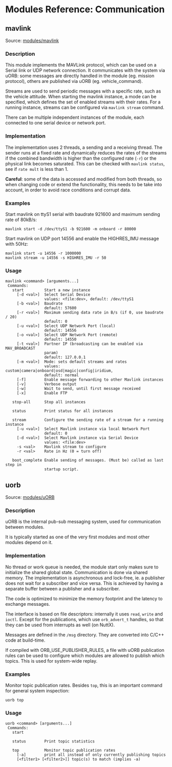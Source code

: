 # Modules Reference: Communication
## mavlink
Source: [modules/mavlink](https://github.com/PX4/Firmware/tree/master/src/modules/mavlink)


### Description
This module implements the MAVLink protocol, which can be used on a Serial link or UDP network connection.
It communicates with the system via uORB: some messages are directly handled in the module (eg. mission
protocol), others are published via uORB (eg. vehicle_command).

Streams are used to send periodic messages with a specific rate, such as the vehicle attitude.
When starting the mavlink instance, a mode can be specified, which defines the set of enabled streams with their rates.
For a running instance, streams can be configured via `mavlink stream` command.

There can be multiple independent instances of the module, each connected to one serial device or network port.

### Implementation
The implementation uses 2 threads, a sending and a receiving thread. The sender runs at a fixed rate and dynamically
reduces the rates of the streams if the combined bandwidth is higher than the configured rate (`-r`) or the
physical link becomes saturated. This can be checked with `mavlink status`, see if `rate mult` is less than 1.

**Careful**: some of the data is accessed and modified from both threads, so when changing code or extend the
functionality, this needs to be take into account, in order to avoid race conditions and corrupt data.

### Examples
Start mavlink on ttyS1 serial with baudrate 921600 and maximum sending rate of 80kB/s:
```
mavlink start -d /dev/ttyS1 -b 921600 -m onboard -r 80000
```

Start mavlink on UDP port 14556 and enable the HIGHRES_IMU message with 50Hz:
```
mavlink start -u 14556 -r 1000000
mavlink stream -u 14556 -s HIGHRES_IMU -r 50
```

### Usage
```
mavlink <command> [arguments...]
 Commands:
   start         Start a new instance
     [-d <val>]  Select Serial Device
                 values: <file:dev>, default: /dev/ttyS1
     [-b <val>]  Baudrate
                 default: 57600
     [-r <val>]  Maximum sending data rate in B/s (if 0, use baudrate / 20)
                 default: 0
     [-u <val>]  Select UDP Network Port (local)
                 default: 14556
     [-o <val>]  Select UDP Network Port (remote)
                 default: 14550
     [-t <val>]  Partner IP (broadcasting can be enabled via MAV_BROADCAST
                 param)
                 default: 127.0.0.1
     [-m <val>]  Mode: sets default streams and rates
                 values: custom|camera|onboard|osd|magic|config|iridium,
                 default: normal
     [-f]        Enable message forwarding to other Mavlink instances
     [-v]        Verbose output
     [-w]        Wait to send, until first message received
     [-x]        Enable FTP

   stop-all      Stop all instances

   status        Print status for all instances

   stream        Configure the sending rate of a stream for a running instance
     [-u <val>]  Select Mavlink instance via local Network Port
                 default: 0
     [-d <val>]  Select Mavlink instance via Serial Device
                 values: <file:dev>
     -s <val>    Mavlink stream to configure
     -r <val>    Rate in Hz (0 = turn off)

   boot_complete Enable sending of messages. (Must be) called as last step in
                 startup script.
```
## uorb
Source: [modules/uORB](https://github.com/PX4/Firmware/tree/master/src/modules/uORB)


### Description
uORB is the internal pub-sub messaging system, used for communication between modules.

It is typically started as one of the very first modules and most other modules depend on it.

### Implementation
No thread or work queue is needed, the module start only makes sure to initialize the shared global state.
Communication is done via shared memory.
The implementation is asynchronous and lock-free, ie. a publisher does not wait for a subscriber and vice versa.
This is achieved by having a separate buffer between a publisher and a subscriber.

The code is optimized to minimize the memory footprint and the latency to exchange messages.

The interface is based on file descriptors: internally it uses `read`, `write` and `ioctl`. Except for the
publications, which use `orb_advert_t` handles, so that they can be used from interrupts as well (on NuttX).

Messages are defined in the `/msg` directory. They are converted into C/C++ code at build-time.

If compiled with ORB_USE_PUBLISHER_RULES, a file with uORB publication rules can be used to configure which
modules are allowed to publish which topics. This is used for system-wide replay.

### Examples
Monitor topic publication rates. Besides `top`, this is an important command for general system inspection:
```
uorb top
```

### Usage
```
uorb <command> [arguments...]
 Commands:
   start

   status        Print topic statistics

   top           Monitor topic publication rates
     [-a]        print all instead of only currently publishing topics
     [<filter1> [<filter2>]] topic(s) to match (implies -a)
```
